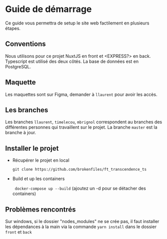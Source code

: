 # Guide de démarrage

Ce guide vous permettra de setup le site web factilement en plusieurs étapes.

## Conventions

Nous utilisons pour ce projet NuxtJS en front et <EXPRESS?> en back.
Typescript est utilisé des deux côtés.
La base de données est en PostgreSQL.

## Maquette

Les maquettes sont sur Figma, demander à `llaurent` pour avoir les accès.
 
## Les branches

Les branches `llaurent`, `timelecou`, `mbrignol` correspondent au branches des différentes personnes qui travaillent sur le projet.
La branche `master` est la branche à jour.

## Installer le projet

* Récupérer le projet en local

    `` git clone https://github.com/brokenfiles/ft_transcendence_ts ``

* Build et up les containers

    `` docker-compose up --build`` (ajoutez un -d pour se détacher des containers)

## Problèmes rencontrés

Sur windows, si le dossier "nodes_modules" ne se crée pas, il faut installer les dépendances à la main via la commande `yarn install` dans le dossier `front`
 et `back`
